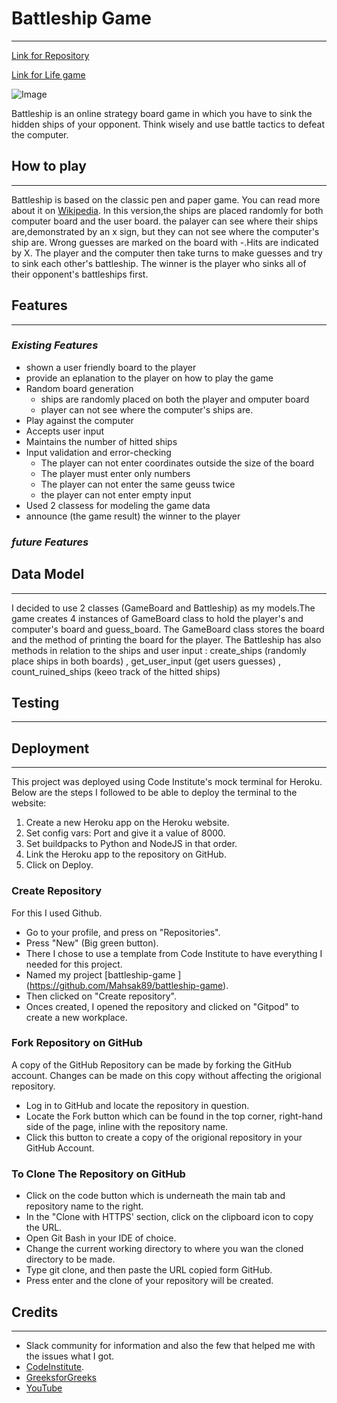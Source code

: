 # Battleship Game
***
[Link for Repository]()

[Link for Life game]()

![Image]()

Battleship is an online strategy board game in which you have to sink the hidden ships of your opponent. Think wisely and use battle tactics to defeat the computer. 

## How to play
***
Battleship is based on the classic pen and paper game. You can read more about it on [Wikipedia](https://en.wikipedia.org/wiki/Battleship_(game)).
In this version,the ships are placed randomly for both computer board and the user board.
the palayer can see where their ships are,demonstrated by an x sign, but they can not see where the computer's ship are.
Wrong guesses are marked on the board with -.Hits are indicated by X.
The player and the computer then take turns to make guesses and try to sink each other's battleship.
The winner is the player who sinks all of their opponent's battleships first.
## Features
***
### ***Existing Features***
* shown a user friendly board to the player
* provide an eplanation to the player on how to play the game
* Random board generation
    * ships are randomly placed on both the player and omputer board
    * player can not see where the computer's ships are.
* Play against the computer
* Accepts user input
* Maintains the number of hitted ships
* Input validation and error-checking
    * The player can not enter coordinates outside the size of the board
    * The player must enter only numbers
    * The player can not enter the same geuss twice
    * the player can not enter empty input
* Used 2 classess for modeling the game data
* announce (the game result) the winner to the player


    
### ***future Features***

## Data Model
***
I decided to use 2 classes (GameBoard and Battleship) as my models.The game creates 4 instances of GameBoard class to hold the player's and computer's board and guess_board.
The GameBoard class stores the board and the method of printing the board for the player.
The Battleship has also methods in relation to the ships and user input : create_ships (randomly place ships in both boards) , get_user_input (get users guesses) , count_ruined_ships (keeo track of the hitted ships)

## Testing
***
## Deployment
***
This project was deployed using Code Institute's mock terminal for Heroku. Below are the steps I followed to be able to deploy the terminal to the website:

  1. Create a new Heroku app on the Heroku website.
  2. Set config vars: Port and give it a value of 8000.
  3. Set buildpacks to Python and NodeJS in that order.
  4. Link the Heroku app to the repository on GitHub.
  5. Click on Deploy.

### Create Repository
  
For this I used Github.

 * Go to your profile, and press on "Repositories".
 * Press "New" (Big green button).
 * There I chose to use a template from Code Institute to have everything I needed for this project.
 * Named my project [battleship-game ] (https://github.com/Mahsak89/battleship-game).
 * Then clicked on "Create repository".
 * Onces created, I opened the repository and clicked on "Gitpod" to create a new workplace.

### Fork Repository on GitHub

A copy of the GitHub Repository can be made by forking the GitHub account. Changes can be made on this copy without affecting the origional repository.

* Log in to GitHub and locate the repository in question.
* Locate the Fork button which can be found in the top corner, right-hand side of the page, inline with the repository name.
* Click this button to create a copy of the origional repository in your GitHub Account.

###  To Clone The Repository on GitHub

* Click on the code button which is underneath the main tab and repository name to the right.
* In the "Clone with HTTPS' section, click on the clipboard icon to copy the URL.
* Open Git Bash in your IDE of choice.
* Change the current working directory to where you wan the cloned directory to be made.
* Type git clone, and then paste the URL copied form GitHub.
* Press enter and the clone of your repository will be created.
## Credits
***
 * Slack community for information and also the few that helped me with the issues what I got. 
 * [CodeInstitute](https://learn.codeinstitute.net/courses).
 * [GreeksforGreeks](https://www.geeksforgeeks.org/indentation-in-python/)
 * [YouTube](https://www.youtube.com/results?search_query=python+battleship+game)
 